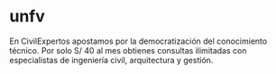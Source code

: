 # unfv
En CivilExpertos apostamos por la democratización del conocimiento técnico. Por solo S/ 40 al mes obtienes consultas ilimitadas con especialistas de ingeniería civil, arquitectura y gestión.
